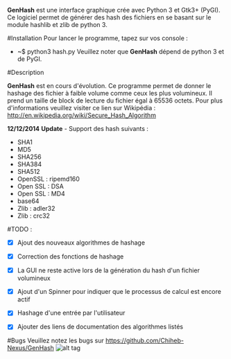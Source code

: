 **GenHash** est une interface graphique crée avec Python 3 et Gtk3+ (PyGI). Ce logiciel permet de générer des hash des fichiers en se basant sur le module hashlib et zlib de python 3.

#Installation 
Pour lancer le programme, tapez sur vos console : 
 - ~$ python3 hash.py 
Veuillez noter que **GenHash** dépend de python 3 et de PyGI.


#Description 

**GenHash** est en cours d'évolution. Ce programme permet de donner le hashage des fichier à faible volume comme ceux les plus volumineux. Il prend un taille de block de lecture du fichier égal à 65536 octets.
Pour plus d'informations veuillez visiter ce lien sur Wikipédia : http://en.wikipedia.org/wiki/Secure_Hash_Algorithm  

**12/12/2014** 
**Update** - Support des hash suivants :
   * SHA1
   * MD5
   * SHA256
   * SHA384
   * SHA512
   * OpenSSL : ripemd160
   * Open SSL : DSA
   * Open SSL : MD4
   * base64
   * Zlib : adler32
   * Zlib : crc32
  
#TODO :
   - [x]  Ajout des nouveaux algorithmes de hashage
   - [x]  Correction des fonctions de hashage
   - [x]  La GUI ne reste active lors de la génération du hash d'un fichier volumineux
   - [x]  Ajout d'un Spinner pour indiquer que le processus de calcul est encore actif
   - [x]  Hashage d'une entrée par l'utilisateur
   - [x]  Ajouter des liens de documentation des algorithmes listés


#Bugs 
Veuillez notez les bugs sur https://github.com/Chiheb-Nexus/GenHash
![alt tag](http://3.bp.blogspot.com/-lo4qTwpy3So/VJCjx-Z4HfI/AAAAAAAAA8o/7KOqUaaK00Q/s1600/S%C3%A9lection_004.png)

